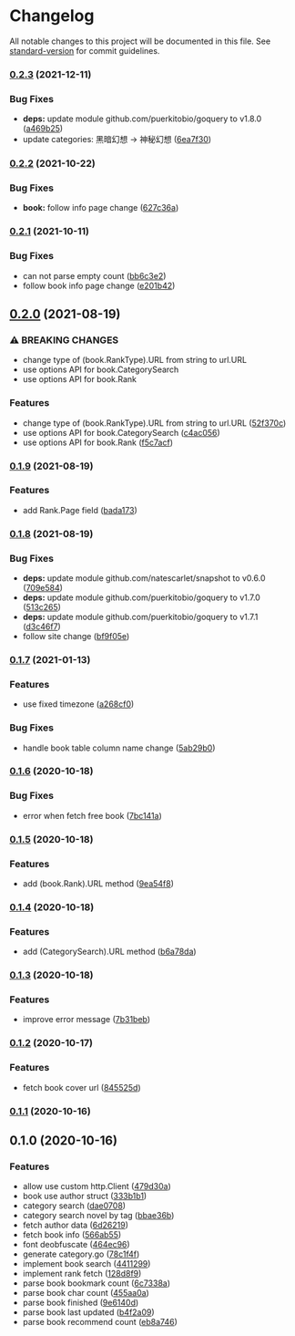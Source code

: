 # Changelog

All notable changes to this project will be documented in this file. See [standard-version](https://github.com/conventional-changelog/standard-version) for commit guidelines.

### [0.2.3](https://github.com/NateScarlet/qidian/compare/v0.2.2...v0.2.3) (2021-12-11)


### Bug Fixes

* **deps:** update module github.com/puerkitobio/goquery to v1.8.0 ([a469b25](https://github.com/NateScarlet/qidian/commit/a469b2548d5e75a81e7fff583cddf57ddc329577))
* update categories: 黑暗幻想 -> 神秘幻想 ([6ea7f30](https://github.com/NateScarlet/qidian/commit/6ea7f30790a3bb6f81d787ea9cfc228bef91443c))

### [0.2.2](https://github.com/NateScarlet/qidian/compare/v0.2.1...v0.2.2) (2021-10-22)


### Bug Fixes

* **book:** follow info page change ([627c36a](https://github.com/NateScarlet/qidian/commit/627c36a7d61f4cf151940e0ec4bb568bffa6e566))

### [0.2.1](https://github.com/NateScarlet/qidian/compare/v0.2.0...v0.2.1) (2021-10-11)


### Bug Fixes

* can not parse empty count ([bb6c3e2](https://github.com/NateScarlet/qidian/commit/bb6c3e20758ba791f76a7da7cb912493aa68f431))
* follow book info page change ([e201b42](https://github.com/NateScarlet/qidian/commit/e201b42daacdab393eaf7698b9e140cf80761935))

## [0.2.0](https://github.com/NateScarlet/qidian/compare/v0.1.9...v0.2.0) (2021-08-19)


### ⚠ BREAKING CHANGES

* change type of (book.RankType).URL from string to url.URL
* use options API for book.CategorySearch
* use options API for book.Rank

### Features

* change type of (book.RankType).URL from string to url.URL ([52f370c](https://github.com/NateScarlet/qidian/commit/52f370c7ae356b5f92e74d624eb80f4703068437))
* use options API for book.CategorySearch ([c4ac056](https://github.com/NateScarlet/qidian/commit/c4ac056b1f646bac62be3171fb6c1cd0e8a9caf0))
* use options API for book.Rank ([f5c7acf](https://github.com/NateScarlet/qidian/commit/f5c7acff850a8907547c862cde0b6c589d946fa3))

### [0.1.9](https://github.com/NateScarlet/qidian/compare/v0.1.8...v0.1.9) (2021-08-19)


### Features

* add Rank.Page field ([bada173](https://github.com/NateScarlet/qidian/commit/bada1738af7c128cbbc41a45d23612eb72bff5a0))

### [0.1.8](https://github.com/NateScarlet/qidian/compare/v0.1.7...v0.1.8) (2021-08-19)


### Bug Fixes

* **deps:** update module github.com/natescarlet/snapshot to v0.6.0 ([709e584](https://github.com/NateScarlet/qidian/commit/709e584ae51bb444d0accc6ce7ec35fa57421834))
* **deps:** update module github.com/puerkitobio/goquery to v1.7.0 ([513c265](https://github.com/NateScarlet/qidian/commit/513c2650a6ac620a81dce350e8af21be0d632223))
* **deps:** update module github.com/puerkitobio/goquery to v1.7.1 ([d3c46f7](https://github.com/NateScarlet/qidian/commit/d3c46f71f3f5d9dff002e5724c3bac409ec77ce3))
* follow site change ([bf9f05e](https://github.com/NateScarlet/qidian/commit/bf9f05e1d9e9c9a99ca5c5c1436d5f3ed44922b6))

### [0.1.7](https://github.com/NateScarlet/qidian/compare/v0.1.6...v0.1.7) (2021-01-13)


### Features

* use fixed timezone ([a268cf0](https://github.com/NateScarlet/qidian/commit/a268cf04eeb981ef11999c971b2cda4bd1b10d69))


### Bug Fixes

* handle book table column name change ([5ab29b0](https://github.com/NateScarlet/qidian/commit/5ab29b0a803254e2b6b736f2a2cda9e166c60c0f))

### [0.1.6](https://github.com/NateScarlet/qidian/compare/v0.1.5...v0.1.6) (2020-10-18)


### Bug Fixes

* error when fetch free book ([7bc141a](https://github.com/NateScarlet/qidian/commit/7bc141a2b287314138806957399e7d55720020aa))

### [0.1.5](https://github.com/NateScarlet/qidian/compare/v0.1.4...v0.1.5) (2020-10-18)


### Features

* add (book.Rank).URL method ([9ea54f8](https://github.com/NateScarlet/qidian/commit/9ea54f84f9f7b1aec5de4203f79baa1449986f28))

### [0.1.4](https://github.com/NateScarlet/qidian/compare/v0.1.3...v0.1.4) (2020-10-18)


### Features

* add (CategorySearch).URL method ([b6a78da](https://github.com/NateScarlet/qidian/commit/b6a78da1d61728825fd7726d60f57f5888d6db0c))

### [0.1.3](https://github.com/NateScarlet/qidian/compare/v0.1.2...v0.1.3) (2020-10-18)


### Features

* improve error message ([7b31beb](https://github.com/NateScarlet/qidian/commit/7b31bebadc8c279572928719155bf5f6406e0b5e))

### [0.1.2](https://github.com/NateScarlet/qidian/compare/v0.1.1...v0.1.2) (2020-10-17)


### Features

* fetch book cover url ([845525d](https://github.com/NateScarlet/qidian/commit/845525d2298c4a8ae56aab3d64add106862508d8))

### [0.1.1](https://github.com/NateScarlet/qidian/compare/v0.1.0...v0.1.1) (2020-10-16)

## 0.1.0 (2020-10-16)


### Features

* allow use custom http.Client ([479d30a](https://github.com/NateScarlet/qidian/commit/479d30a36900567af2f7efb4ea6a85dffedcb67e))
* book use author struct ([333b1b1](https://github.com/NateScarlet/qidian/commit/333b1b1ad8530603cafa82585a6fae3c34abe358))
* category search ([dae0708](https://github.com/NateScarlet/qidian/commit/dae0708887389d9bab70f7df109266d18da8a3d5))
* category search novel by tag ([bbae36b](https://github.com/NateScarlet/qidian/commit/bbae36bc2e146fa41d30057df5bca74610578002))
* fetch author data ([6d26219](https://github.com/NateScarlet/qidian/commit/6d26219528d16b3d8e7afeea5362892a96fb5d34))
* fetch book info ([566ab55](https://github.com/NateScarlet/qidian/commit/566ab55083d8b080df8c6bb8137363410aff765e))
* font deobfuscate ([464ec96](https://github.com/NateScarlet/qidian/commit/464ec96e7b1c948c5be898592e628cc2d5abe82c))
* generate category.go ([78c1f4f](https://github.com/NateScarlet/qidian/commit/78c1f4ff5b95658fc94e550fd0c272b4865e0a1f))
* implement book search ([4411299](https://github.com/NateScarlet/qidian/commit/4411299b4c9d294411bcf3cee612363047dde5f1))
* implement rank fetch ([128d8f9](https://github.com/NateScarlet/qidian/commit/128d8f9b922196dfcdcaeb9f29b32d0ed942040f))
* parse book bookmark count ([6c7338a](https://github.com/NateScarlet/qidian/commit/6c7338a3c4d115d845e379a3926663fdfc5c78f1))
* parse book char count ([455aa0a](https://github.com/NateScarlet/qidian/commit/455aa0ad3b5f2c33cd64e8ff58c2e5f95229607d))
* parse book finished ([9e6140d](https://github.com/NateScarlet/qidian/commit/9e6140d0c33b14ce3d4967b328b72a5131aab7ce))
* parse book last updated ([b4f2a09](https://github.com/NateScarlet/qidian/commit/b4f2a094ef5d9ab5a6acf0d924b86392e58aacfa))
* parse book recommend count ([eb8a746](https://github.com/NateScarlet/qidian/commit/eb8a74689b5197ec06e5f77150543faea1e864ed))
